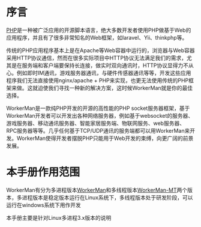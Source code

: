 # 序言

[PHP](http://www.php.net)是一种被广泛应用的开源脚本语言，绝大多数开发者使用PHP做基于Web的应用程序，并且有了很多非常知名的Web框架，如laravel、Yii、thinkphp等。

传统的PHP应用程序基本上是在Apache等Web容器中运行的，浏览器与Web容器采用HTTP协议通信，然而在很多实际项目中HTTP协议无法满足我们的需求，尤其是在服务端和客户端要保持长连接，做实时双向通讯时，HTTP协议显得力不从心。例如即时IM通讯，游戏服务器通讯，与硬件传感器通讯等等，开发这些应用程序我们无法直接使用nginx/apache + PHP来实现，也更无法使用传统的PHP框架来做。这就迫使我们寻找一种新的解决方案，这时候WorkerMan就是你的最佳选择。

WorkerMan是一款纯PHP开发的开源的高性能的PHP socket服务器框架，基于WorkerMan开发者可以开发出各种网络服务器，例如基于websocket的服务器、游戏服务器、移动通讯服务器、智能家居服务端、物联网服务、web服务器、RPC服务器等等。几乎任何基于TCP/UDP通讯的服务端都可以用WorkerMan来开发。WorkerMan使得开发者摆脱PHP只能用于Web开发的束缚，向更广阔的前景发展。

# 本手册作用范围
WorkerMan有分为多进程版本[WorkerMan](https://github.com/walkor/workerman)和多线程版本[WorkerMan-MT](https://github.com/walkor/workerman-MT)两个版本，多进程版本是稳定版本运行在Linux系统下，多线程版本处于研发阶段，可以运行在windows系统下用作开发

本手册主要是针对Linux多进程3.x版本的说明



